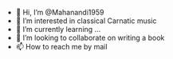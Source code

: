 - 👋 Hi, I’m @Mahanandi1959
- 👀 I’m interested in classical Carnatic music
- 🌱 I’m currently learning ...
- 💞️ I’m looking to collaborate on writing a book 
- 📫 How to reach me by mail

<!---
Mahanandi1959/Mahanandi1959 is a ✨ special ✨ repository because its `README.md` (this file) appears on your GitHub profile.
You can click the Preview link to take a look at your changes.
--->
